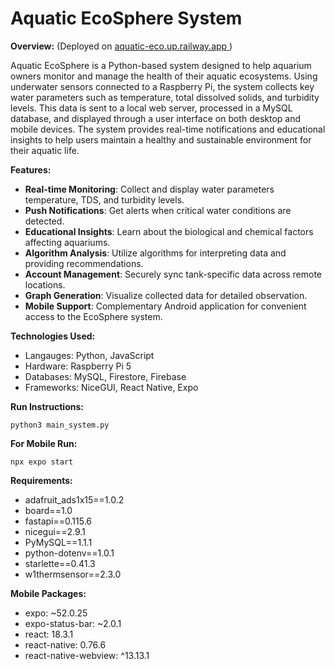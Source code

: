 # Aquatic EcoSphere System

**Overview:** (Deployed on [aquatic-eco.up.railway.app ](https://aquatic-eco.up.railway.app/login))

Aquatic EcoSphere is a Python-based system designed to help aquarium owners monitor and manage the health of their aquatic ecosystems. Using underwater sensors connected to a Raspberry Pi, the system collects key water parameters such as temperature, total dissolved solids, and turbidity levels. This data is sent to a local web server, processed in a MySQL database, and displayed through a user interface on both desktop and mobile devices. The system provides real-time notifications and educational insights to help users maintain a healthy and sustainable environment for their aquatic life.

**Features:**
- **Real-time Monitoring**: Collect and display water parameters temperature, TDS, and turbidity levels.
- **Push Notifications**: Get alerts when critical water conditions are detected.
- **Educational Insights**: Learn about the biological and chemical factors affecting aquariums.
- **Algorithm Analysis**: Utilize algorithms for interpreting data and providing recommendations.
- **Account Management**: Securely sync tank-specific data across remote locations.
- **Graph Generation**: Visualize collected data for detailed observation.
- **Mobile Support**: Complementary Android application for convenient access to the EcoSphere system.

**Technologies Used:**
- Langauges: Python, JavaScript
- Hardware: Raspberry Pi 5
- Databases: MySQL, Firestore, Firebase
- Frameworks: NiceGUI, React Native, Expo
  
**Run Instructions:**
```
python3 main_system.py
```
**For Mobile Run:** 
```
npx expo start
```

**Requirements:**
- adafruit_ads1x15==1.0.2
- board==1.0
- fastapi==0.115.6
- nicegui==2.9.1
- PyMySQL==1.1.1
- python-dotenv==1.0.1
- starlette==0.41.3
- w1thermsensor==2.3.0

**Mobile Packages:**
- expo: ~52.0.25
- expo-status-bar: ~2.0.1
- react: 18.3.1
- react-native: 0.76.6
- react-native-webview: ^13.13.1
